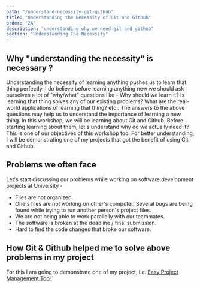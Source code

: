 ```yaml
---
path: "/understand-necessity-git-github"
title: "Understanding the Necessity of Git and Github"
order: "2A"
description: "understanding why we need git and github"
section: "Understanding The Necessity"
---
```


## Why "understanding the necessity" is necessary ?

Understanding the necessity of learning anything pushes us to learn that thing perfectly. I do believe before learning anything new we should ask ourselves a lot of "why/what" questions like - Why should we learn it? Is learning that thing solves any of our existing problems? What are the real-world applications of learning that thing? etc..
The answers to the above questions may help us to understand the importance of learning a new thing.
In this workshop, we will be learning about Git and Github. Before starting learning about them, let's understand why do we actually need it? This is one of our objectives of this workshop too. For better understanding, I will be demonstrating one of my projects that got the benefit of using Git and Github.

## Problems we often face

Let's start discussing our problems while working on software development projects at University -

- Files are not organized.
- One's files are not working on other's computer. Several bugs are being found while trying to run another person's project files.
- We are not being able to work parallelly with our teammates.
- The software is broken at the deadline / final submission.
- Hard to find the code changes that broke our software.

## How Git & Github helped me to solve above problems in my project

For this I am going to demonstrate one of my project, i.e. [Easy Project Management Tool][epmt].

[epmt]: https://github.com/atiqueahmedziad/Easy-Project-Management-Tool
